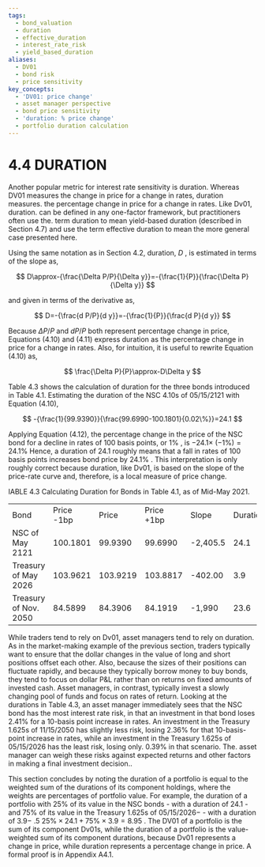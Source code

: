 ```yaml
---
tags:
  - bond_valuation
  - duration
  - effective_duration
  - interest_rate_risk
  - yield_based_duration
aliases:
  - DV01
  - bond risk
  - price sensitivity
key_concepts:
  - 'DV01: price change'
  - asset manager perspective
  - bond price sensitivity
  - 'duration: % price change'
  - portfolio duration calculation
---
```


# 4.4 DURATION  

Another popular metric for interest rate sensitivity is duration. Whereas DV01 measures the change in price for a change in rates, duration measures. the percentage change in price for a change in rates. Like Dv01, duration. can be defined in any one-factor framework, but practitioners often use the. term duration to mean yield-based duration (described in Section 4.7) and use the term effective duration to mean the more general case presented here.  

Using the same notation as in Section 4.2, duration, $D$ , is estimated in terms of the slope as,  

$$
D\approx-{\frac{\Delta P/P}{\Delta y}}=-{\frac{1}{P}}{\frac{\Delta P}{\Delta y}}
$$  

and given in terms of the derivative as,  

$$
D=-{\frac{d P/P}{d y}}=-{\frac{1}{P}}{\frac{d P}{d y}}
$$  

Because $\Delta P/P$ and $d P/P$ both represent percentage change in price, Equations (4.10) and (4.11) express duration as the percentage change in price for a change in rates. Also, for intuition, it is useful to rewrite Equation (4.10) as,  

$$
\frac{\Delta P}{P}\approx-D\Delta y
$$  

Table 4.3 shows the calculation of duration for the three bonds introduced in Table 4.1. Estimating the duration of the NSC 4.10s of 05/15/2121 with Equation (4.10),  

$$
-{\frac{1}{99.9390}}{\frac{99.6990-100.1801}{0.02\%}}=24.1
$$  

Applying Equation (4.12), the percentage change in the price of the NSC bond for a decline in rates of 100 basis points, or $1\%$ , is $-24.1\times$ $(-1\%)=24.1\%$ Hence, a duration of 24.1 roughly means that a fall in rates of 100 basis points increases bond price by $24.1\%$ . This interpretation is only roughly correct because duration, like Dv01, is based on the slope of the price-rate curve and, therefore, is a local measure of price change.  

IABLE 4.3 Calculating Duration for Bonds in Table 4.1, as of Mid-May 2021.   


<html><body><table><tr><td>Bond</td><td>Price -1bp</td><td>Price</td><td>Price +1bp</td><td>Slope</td><td>Duration</td></tr><tr><td>NSC of May 2121</td><td>100.1801</td><td>99.9390</td><td>99.6990</td><td>-2,405.5</td><td>24.1</td></tr><tr><td>Treasury of May 2026</td><td>103.9621</td><td>103.9219</td><td>103.8817</td><td>-402.00</td><td>3.9</td></tr><tr><td>Treasury of Nov. 2050</td><td>84.5899</td><td>84.3906</td><td>84.1919</td><td>-1,990</td><td>23.6</td></tr></table></body></html>  

While traders tend to rely on Dv01, asset managers tend to rely on duration. As in the market-making example of the previous section, traders typically want to ensure that the dollar changes in the value of long and short positions offset each other. Also, because the sizes of their positions can fluctuate rapidly, and because they typically borrow money to buy bonds, they tend to focus on dollar P&L rather than on returns on fixed amounts of invested cash. Asset managers, in contrast, typically invest a slowly changing pool of funds and focus on rates of return. Looking at the durations in Table 4.3, an asset manager immediately sees that the NSC bond has the most interest rate risk, in that an investment in that bond loses $2.41\%$ for a 10-basis point increase in rates. An investment in the Treasury 1.625s of 11/15/2050 has slightly less risk, losing $2.36\%$ for that 10-basis-point increase in rates, while an investment in the Treasury 1.625s of 05/15/2026 has the least risk, losing only. $0.39\%$ in that scenario. The. asset manager can weigh these risks against expected returns and other factors in making a final investment decision..  

This section concludes by noting the duration of a portfolio is equal to the weighted sum of the durations of its component holdings, where the weights are percentages of portfolio value. For example, the duration of a portfolio with $25\%$ of its value in the NSC bonds - with a duration of 24.1 - and $75\%$ of its value in the Treasury 1.625s of $05/15/2026-$ - with a duration of $3.9-$ .5 $25\%\times24.1+75\%\times3.9=8.95$ . The DV01 of a portfolio is the sum of its component Dv01s, while the duration of a portfolio is the value-weighted sum of its component durations, because Dv01 represents a change in price, while duration represents a percentage change in price. A formal proof is in Appendix A4.1.  

